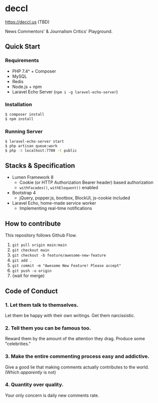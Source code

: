 # deccl

https://deccl.us (TBD)

News Commentors' & Journalism Critics' Playground.

## Quick Start

### Requirements

* PHP 7.4^ + Composer
* MySQL
* Redis
* Node.js + npm
* Laravel Echo Server (`npm i -g laravel-echo-server`)

### Installation

```bash
$ composer install
$ npm install
```

### Running Server

```bash
$ laravel-echo-server start
$ php artisan queue:work
$ php -S localhost:7700 -t public
```

## Stacks & Specification

* Lumen Framework 8
    * Cookie (or HTTP Authorization Bearer header) based authorization
    * `withFacades()`, `withEloquent()` enabled
* Bootstrap 4
    * jQuery, popper.js, bootbox, BlockUI, js-cookie included
* Laravel Echo, home-made service worker
    * Implementing real-time notifications

## How to contribute

This repository follows Github Flow.

1. `git pull origin main:main`
2. `git checkout main`
3. `git checkout -b feature/awesome-new-feature`
4. `git add .`
5. `git commit -m "Awesome New Feature! Please accept"`
6. `git push -u origin`
7. (wait for merge)

## Code of Conduct

### 1. Let them talk to themselves.

Let them be happy with their own writings. Get them narcissistic.

### 2. Tell them you can be famous too.

Reward them by the amount of the attention they drag. Produce some "celebrities."

### 3. Make the entire commenting process easy and addictive.

Give a good lie that making comments actually contributes to the world. (Which *apparently* is not)

### 4. Quantity over quality.

Your only concern is daily new comments rate.